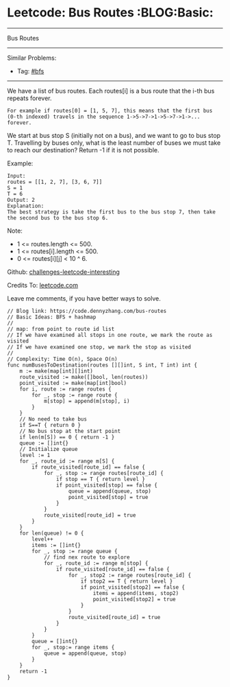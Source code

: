 # Leetcode: Bus Routes     :BLOG:Basic:


---

Bus Routes  

---

Similar Problems:  
-   Tag: [#bfs](https://code.dennyzhang.com/tag/bfs)

---

We have a list of bus routes. Each routes[i] is a bus route that the i-th bus repeats forever.  

    For example if routes[0] = [1, 5, 7], this means that the first bus (0-th indexed) travels in the sequence 1->5->7->1->5->7->1->... forever.

We start at bus stop S (initially not on a bus), and we want to go to bus stop T. Travelling by buses only, what is the least number of buses we must take to reach our destination? Return -1 if it is not possible.  

Example:  

    Input: 
    routes = [[1, 2, 7], [3, 6, 7]]
    S = 1
    T = 6
    Output: 2
    Explanation: 
    The best strategy is take the first bus to the bus stop 7, then take the second bus to the bus stop 6.

Note:  

-   1 <= routes.length <= 500.
-   1 <= routes[i].length <= 500.
-   0 <= routes[i][j] < 10 ^ 6.

Github: [challenges-leetcode-interesting](https://github.com/DennyZhang/challenges-leetcode-interesting/tree/master/bus-routes)  

Credits To: [leetcode.com](https://leetcode.com/problems/bus-routes/description/)  

Leave me comments, if you have better ways to solve.  

    // Blog link: https://code.dennyzhang.com/bus-routes
    // Basic Ideas: BFS + hashmap
    //
    // map: from point to route id list
    // If we have examined all stops in one route, we mark the route as visited
    // If we have examined one stop, we mark the stop as visited
    //
    // Complexity: Time O(n), Space O(n)
    func numBusesToDestination(routes [][]int, S int, T int) int {
        m := make(map[int][]int)
        route_visited := make([]bool, len(routes))
        point_visited := make(map[int]bool)
        for i, route := range routes {
            for _, stop := range route {
                m[stop] = append(m[stop], i)
            }
        }
        // No need to take bus
        if S==T { return 0 }
        // No bus stop at the start point
        if len(m[S]) == 0 { return -1 }
        queue := []int{}
        // Initialize queue
        level := 1
        for _, route_id := range m[S] {
            if route_visited[route_id] == false {
                for _, stop := range routes[route_id] {
                    if stop == T { return level }
                    if point_visited[stop] == false {
                        queue = append(queue, stop)
                        point_visited[stop] = true
                    }
                }
                route_visited[route_id] = true
            }
        }
        for len(queue) != 0 {
            level++
            items := []int{}
            for _, stop := range queue {
                // find nex route to explore
                for _, route_id := range m[stop] {
                    if route_visited[route_id] == false {
                        for _, stop2 := range routes[route_id] {
                            if stop2 == T { return level }
                            if point_visited[stop2] == false {
                                items = append(items, stop2)
                                point_visited[stop2] = true
                            }
                        }
                        route_visited[route_id] = true
                    }
                }
            }
            queue = []int{}
            for _, stop:= range items {
                queue = append(queue, stop)
            }
        }
        return -1
    }